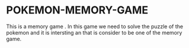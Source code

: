 # POKEMON-MEMORY-GAME
This is a memory game . In this game we need to solve the puzzle of the pokemon and it is  intersting an that is consider to be one of the memory game. 
